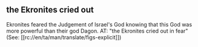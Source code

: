 ## the Ekronites cried out ##

Ekronites feared the Judgement of Israel's God knowing that this God was more powerful than their god Dagon. AT: "the Ekronites cried out in fear" (See: [[rc://en/ta/man/translate/figs-explicit]])